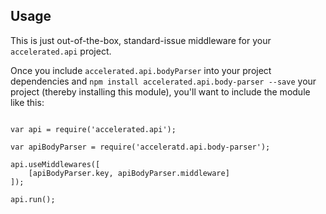 
## Usage
This is just out-of-the-box, standard-issue middleware for your ```accelerated.api``` project.

Once you include ```accelerated.api.bodyParser``` into your project dependencies and ```npm install accelerated.api.body-parser --save``` your project (thereby installing this module), you'll want to include the module like this:

```

var api = require('accelerated.api');

var apiBodyParser = require('acceleratd.api.body-parser');

api.useMiddlewares([ 
	[apiBodyParser.key, apiBodyParser.middleware]
]);

api.run();

```

